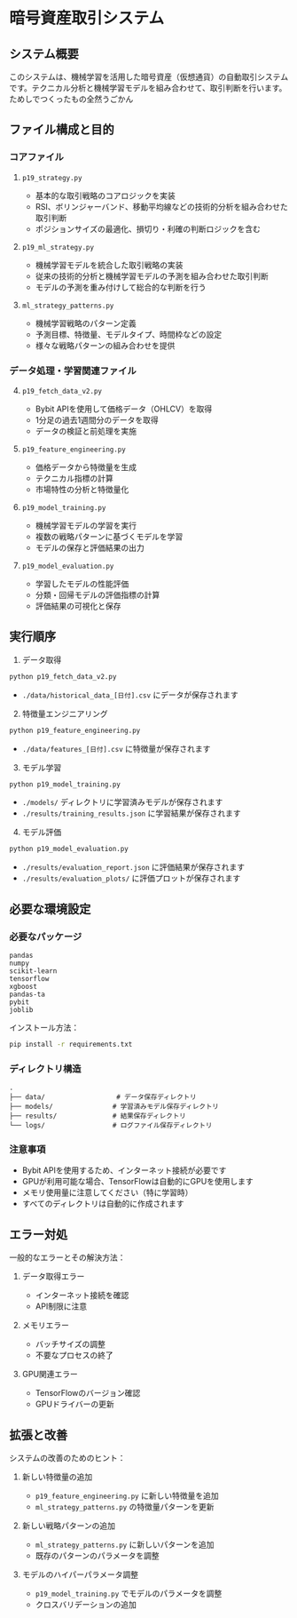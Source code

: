 # 暗号資産取引システム

## システム概要
このシステムは、機械学習を活用した暗号資産（仮想通貨）の自動取引システムです。テクニカル分析と機械学習モデルを組み合わせて、取引判断を行います。
ためしでつくったもの全然うごかん

## ファイル構成と目的

### コアファイル
1. `p19_strategy.py`
   - 基本的な取引戦略のコアロジックを実装
   - RSI、ボリンジャーバンド、移動平均線などの技術的分析を組み合わせた取引判断
   - ポジションサイズの最適化、損切り・利確の判断ロジックを含む

2. `p19_ml_strategy.py`
   - 機械学習モデルを統合した取引戦略の実装
   - 従来の技術的分析と機械学習モデルの予測を組み合わせた取引判断
   - モデルの予測を重み付けして総合的な判断を行う

3. `ml_strategy_patterns.py`
   - 機械学習戦略のパターン定義
   - 予測目標、特徴量、モデルタイプ、時間枠などの設定
   - 様々な戦略パターンの組み合わせを提供

### データ処理・学習関連ファイル
4. `p19_fetch_data_v2.py`
   - Bybit APIを使用して価格データ（OHLCV）を取得
   - 1分足の過去1週間分のデータを取得
   - データの検証と前処理を実施

5. `p19_feature_engineering.py`
   - 価格データから特徴量を生成
   - テクニカル指標の計算
   - 市場特性の分析と特徴量化

6. `p19_model_training.py`
   - 機械学習モデルの学習を実行
   - 複数の戦略パターンに基づくモデルを学習
   - モデルの保存と評価結果の出力

7. `p19_model_evaluation.py`
   - 学習したモデルの性能評価
   - 分類・回帰モデルの評価指標の計算
   - 評価結果の可視化と保存

## 実行順序

1. データ取得
```bash
python p19_fetch_data_v2.py
```
- `./data/historical_data_[日付].csv` にデータが保存されます

2. 特徴量エンジニアリング
```bash
python p19_feature_engineering.py
```
- `./data/features_[日付].csv` に特徴量が保存されます

3. モデル学習
```bash
python p19_model_training.py
```
- `./models/` ディレクトリに学習済みモデルが保存されます
- `./results/training_results.json` に学習結果が保存されます

4. モデル評価
```bash
python p19_model_evaluation.py
```
- `./results/evaluation_report.json` に評価結果が保存されます
- `./results/evaluation_plots/` に評価プロットが保存されます

## 必要な環境設定

### 必要なパッケージ
```
pandas
numpy
scikit-learn
tensorflow
xgboost
pandas-ta
pybit
joblib
```

インストール方法：
```bash
pip install -r requirements.txt
```

### ディレクトリ構造
```
.
├── data/                  # データ保存ディレクトリ
├── models/               # 学習済みモデル保存ディレクトリ
├── results/              # 結果保存ディレクトリ
└── logs/                 # ログファイル保存ディレクトリ
```

### 注意事項
- Bybit APIを使用するため、インターネット接続が必要です
- GPUが利用可能な場合、TensorFlowは自動的にGPUを使用します
- メモリ使用量に注意してください（特に学習時）
- すべてのディレクトリは自動的に作成されます

## エラー対処
一般的なエラーとその解決方法：

1. データ取得エラー
   - インターネット接続を確認
   - API制限に注意

2. メモリエラー
   - バッチサイズの調整
   - 不要なプロセスの終了

3. GPU関連エラー
   - TensorFlowのバージョン確認
   - GPUドライバーの更新

## 拡張と改善
システムの改善のためのヒント：

1. 新しい特徴量の追加
   - `p19_feature_engineering.py` に新しい特徴量を追加
   - `ml_strategy_patterns.py` の特徴量パターンを更新

2. 新しい戦略パターンの追加
   - `ml_strategy_patterns.py` に新しいパターンを追加
   - 既存のパターンのパラメータを調整

3. モデルのハイパーパラメータ調整
   - `p19_model_training.py` でモデルのパラメータを調整
   - クロスバリデーションの追加

